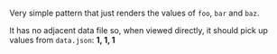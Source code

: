 Very simple pattern that just renders the values of `foo`, `bar` and `baz`.

It has no adjacent data file so, when viewed directly, it should pick up values from `data.json`: **1, 1, 1**